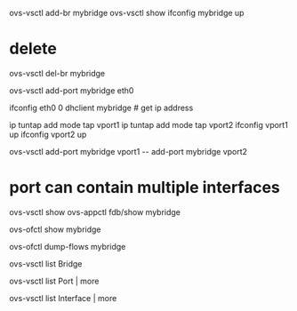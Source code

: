 
ovs-vsctl add-br mybridge
ovs-vsctl show
ifconfig mybridge up
# delete
ovs-vsctl del-br mybridge

ovs-vsctl add-port mybridge eth0

ifconfig eth0 0
dhclient mybridge  # get ip address

ip tuntap add mode tap vport1
ip tuntap add mode tap vport2
ifconfig vport1 up
ifconfig vport2 up

ovs-vsctl add-port mybridge vport1 -- add-port mybridge vport2

# port can contain multiple interfaces

ovs-vsctl show
ovs-appctl fdb/show mybridge

ovs-ofctl show mybridge

ovs-ofctl dump-flows mybridge

ovs-vsctl list Bridge

ovs-vsctl list Port | more

ovs-vsctl list Interface | more


